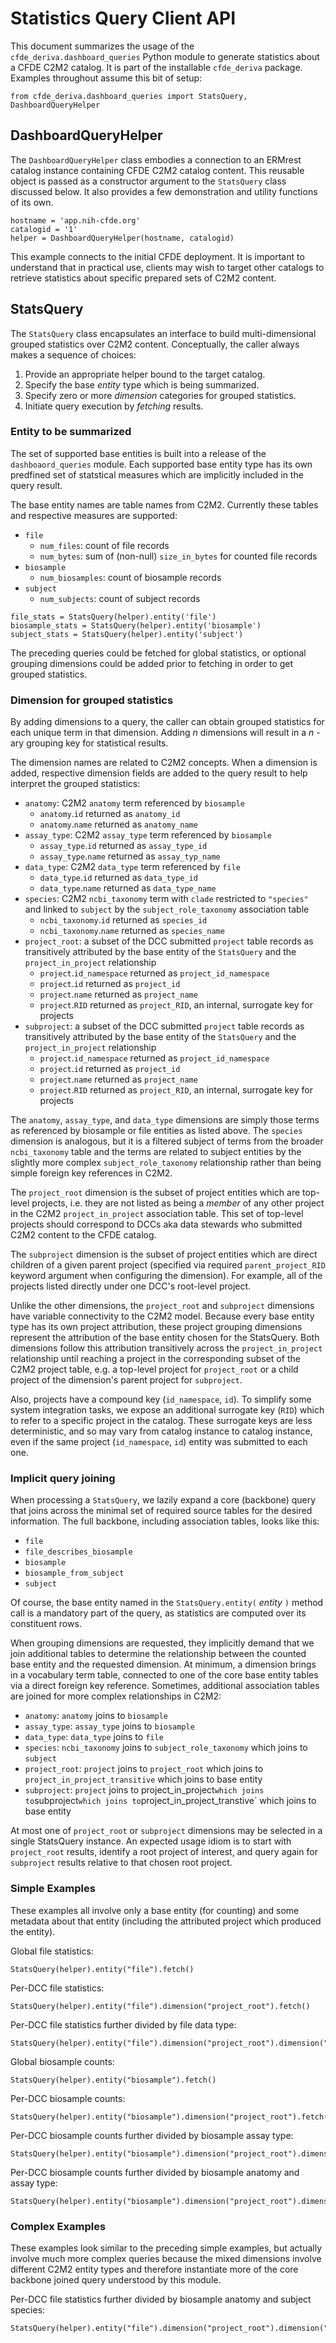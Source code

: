 
# Statistics Query Client API

This document summarizes the usage of the
`cfde_deriva.dashboard_queries` Python module to generate statistics
about a CFDE C2M2 catalog. It is part of the installable `cfde_deriva`
package.  Examples throughout assume this bit of setup:

```
from cfde_deriva.dashboard_queries import StatsQuery, DashboardQueryHelper
```

## DashboardQueryHelper

The `DashboardQueryHelper` class embodies a connection to an ERMrest
catalog instance containing CFDE C2M2 catalog content. This reusable
object is passed as a constructor argument to the `StatsQuery` class
discussed below.  It also provides a few demonstration and utility
functions of its own.

```
hostname = 'app.nih-cfde.org'
catalogid = '1'
helper = DashboardQueryHelper(hostname, catalogid)
```

This example connects to the initial CFDE deployment. It is important
to understand that in practical use, clients may wish to target other
catalogs to retrieve statistics about specific prepared sets of C2M2
content.

## StatsQuery

The `StatsQuery` class encapsulates an interface to build
multi-dimensional grouped statistics over C2M2 content. Conceptually,
the caller always makes a sequence of choices:

1. Provide an appropriate helper bound to the target catalog.
2. Specify the base _entity_ type which is being summarized.
3. Specify zero or more _dimension_ categories for grouped statistics.
4. Initiate query execution by _fetching_ results.

### Entity to be summarized

The set of supported base entities is built into a release of the
`dashboaord_queries` module.  Each supported base entity type has its
own predfined set of statstical measures which are implicitly included
in the query result.

The base entity names are table names from C2M2. Currently these tables
and respective measures are supported:

- `file`
    - `num_files`: count of file records
    - `num_bytes`: sum of (non-null) `size_in_bytes` for counted file records
- `biosample`
    - `num_biosamples`: count of biosample records
- `subject`
    - `num_subjects`: count of subject records


```
file_stats = StatsQuery(helper).entity('file')
biosample_stats = StatsQuery(helper).entity('biosample')
subject_stats = StatsQuery(helper).entity('subject')
```

The preceding queries could be fetched for global statistics, or
optional grouping dimensions could be added prior to fetching in order
to get grouped statistics.

### Dimension for grouped statistics

By adding dimensions to a query, the caller can obtain grouped
statistics for each unique term in that dimension. Adding _n_
dimensions will result in a _n_ -ary grouping key for statistical
results.

The dimension names are related to C2M2 concepts. When a dimension is
added, respective dimension fields are added to the query result to
help interpret the grouped statistics:

- `anatomy`: C2M2 `anatomy` term referenced by `biosample`
    - `anatomy`.`id` returned as `anatomy_id`
    - `anatomy`.`name` returned as `anatomy_name`
- `assay_type`: C2M2 `assay_type` term referenced by `biosample`
    - `assay_type`.`id` returned as `assay_type_id`
    - `assay_type`.`name` returned as `assay_typ_name`
- `data_type`: C2M2 `data_type` term referenced by `file`
    - `data_type`.`id` returned as `data_type_id`
    - `data_type`.`name` returned as `data_type_name`
- `species`: C2M2 `ncbi_taxonomy` term with `clade` restricted to `"species"` and linked to `subject` by the `subject_role_taxonomy` association table
    - `ncbi_taxonomy`.`id` returned as `species_id`
    - `ncbi_taxonomy`.`name` returned as `species_name`
- `project_root`: a subset of the DCC submitted `project` table records as transitively attributed by the base entity of the `StatsQuery` and the `project_in_project` relationship
    - `project`.`id_namespace` returned as `project_id_namespace`
    - `project`.`id` returned as `project_id`
    - `project`.`name` returned as `project_name`
    - `project`.`RID` returned as `project_RID`, an internal, surrogate key for projects
- `subproject`: a subset of the DCC submitted `project` table records as transitively attributed by the base entity of the `StatsQuery` and the `project_in_project` relationship
    - `project`.`id_namespace` returned as `project_id_namespace`
    - `project`.`id` returned as `project_id`
    - `project`.`name` returned as `project_name`
    - `project`.`RID` returned as `project_RID`, an internal, surrogate key for projects

The `anatomy`, `assay_type`, and `data_type` dimensions are simply
those terms as referenced by biosample or file entities as listed
above. The `species` dimension is analogous, but it is a filtered
subject of terms from the broader `ncbi_taxonomy` table and the terms
are related to subject entities by the slightly more complex
`subject_role_taxonomy` relationship rather than being simple foreign
key references in C2M2.

The `project_root` dimension is the subset of project entities which
are top-level projects, i.e. they are not listed as being a _member_
of any other project in the C2M2 `project_in_project` association
table. This set of top-level projects should correspond to DCCs aka
data stewards who submitted C2M2 content to the CFDE catalog.

The `subproject` dimension is the subset of project entities which are
direct children of a given parent project (specified via required
`parent_project_RID` keyword argument when configuring the
dimension). For example, all of the projects listed directly under
one DCC's root-level project.

Unlike the other dimensions, the `project_root` and `subproject`
dimensions have variable connectivity to the C2M2 model. Because every
base entity type has its own project attribution, these project
grouping dimensions represent the attribution of the base entity
chosen for the StatsQuery. Both dimensions follow this attribution
transitively across the `project_in_project` relationship until
reaching a project in the corresponding subset of the C2M2 project
table, e.g. a top-level project for `project_root` or a child project
of the dimension's parent project for `subproject`.

Also, projects have a compound key (`id_namespace`, `id`). To simplify
some system integration tasks, we expose an additional surrogate key
(`RID`) which to refer to a specific project in the catalog. These
surrogate keys are less deterministic, and so may vary from catalog
instance to catalog instance, even if the same project
(`id_namespace`, `id`) entity was submitted to each one.

### Implicit query joining

When processing a `StatsQuery`, we lazily expand a core (backbone)
query that joins across the minimal set of required source tables for
the desired information.  The full backbone, including association
tables, looks like this:

- `file`
- `file_describes_biosample`
- `biosample`
- `biosample_from_subject`
- `subject`

Of course, the base entity named in the `StatsQuery.entity(` _entity_
`)` method call is a mandatory part of the query, as statistics are
computed over its constituent rows.

When grouping dimensions are requested, they implicitly demand that we
join additional tables to determine the relationship between the
counted base entity and the requested dimension. At minimum, a
dimension brings in a vocabulary term table, connected to one of the
core base entity tables via a direct foreign key reference. Sometimes,
additional association tables are joined for more complex
relationships in C2M2:

- `anatomy`: `anatomy` joins to `biosample`
- `assay_type`: `assay_type` joins to `biosample`
- `data_type`: `data_type` joins to `file`
- `species`: `ncbi_taxonomy` joins to `subject_role_taxonomy` which joins to `subject`
- `project_root`: `project` joins to `project_root` which joins to `project_in_project_transitive` which joins to base entity
- `subproject`: `project` joins to project_in_project` which joins to `subproject` which joins to `project_in_project_transtive` which joins to base entity

At most one of `project_root` or `subproject` dimensions may be
selected in a single StatsQuery instance. An expected usage idiom is
to start with `project_root` results, identify a root project of
interest, and query again for `subproject` results relative to that
chosen root project.

### Simple Examples

These examples all involve only a base entity (for counting) and some
metadata about that entity (including the attributed project which
produced the entity).

Global file statistics:
```
StatsQuery(helper).entity("file").fetch()
```

Per-DCC file statistics:
```
StatsQuery(helper).entity("file").dimension("project_root").fetch()
```

Per-DCC file statistics further divided by file data type:
```
StatsQuery(helper).entity("file").dimension("project_root").dimension("data_type").fetch()
```

Global biosample counts:
```
StatsQuery(helper).entity("biosample").fetch()
```

Per-DCC biosample counts:
```
StatsQuery(helper).entity("biosample").dimension("project_root").fetch()
```

Per-DCC biosample counts further divided by biosample assay type:
```
StatsQuery(helper).entity("biosample").dimension("project_root").dimension("assay_type").fetch()
```

Per-DCC biosample counts further divided by biosample anatomy and assay type:
```
StatsQuery(helper).entity("biosample").dimension("project_root").dimension("anatomy").dimension("assay_type").fetch()
```

### Complex Examples

These examples look similar to the preceding simple examples, but
actually involve much more complex queries because the mixed
dimensions involve different C2M2 entity types and therefore
instantiate more of the core backbone joined query understood by this
module.

Per-DCC file statistics further divided by biosample anatomy and subject species:
```
StatsQuery(helper).entity("file").dimension("project_root").dimension("anatomy").dimension("species")
```

